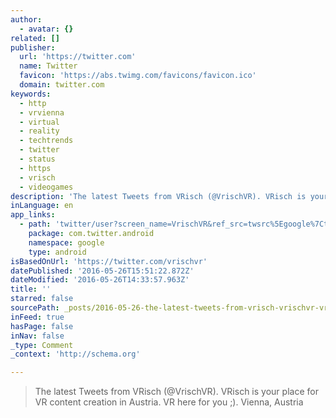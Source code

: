 ```yaml
---
author:
  - avatar: {}
related: []
publisher:
  url: 'https://twitter.com'
  name: Twitter
  favicon: 'https://abs.twimg.com/favicons/favicon.ico'
  domain: twitter.com
keywords:
  - http
  - vrvienna
  - virtual
  - reality
  - techtrends
  - twitter
  - status
  - https
  - vrisch
  - videogames
description: 'The latest Tweets from VRisch (@VrischVR). VRisch is your place for VR content creation in Austria. VR here for you ;). Vienna, Austria'
inLanguage: en
app_links:
  - path: 'twitter/user?screen_name=VrischVR&ref_src=twsrc%5Egoogle%7Ctwcamp%5Eandroidseo%7Ctwgr%5Eprofile'
    package: com.twitter.android
    namespace: google
    type: android
isBasedOnUrl: 'https://twitter.com/vrischvr'
datePublished: '2016-05-26T15:51:22.872Z'
dateModified: '2016-05-26T14:33:57.963Z'
title: ''
starred: false
sourcePath: _posts/2016-05-26-the-latest-tweets-from-vrisch-vrischvr-vrisch-is-your-pl.md
inFeed: true
hasPage: false
inNav: false
_type: Comment
_context: 'http://schema.org'

---
```

> The latest Tweets from VRisch (@VrischVR). VRisch is your place for VR content creation in Austria. VR here for you ;). Vienna, Austria